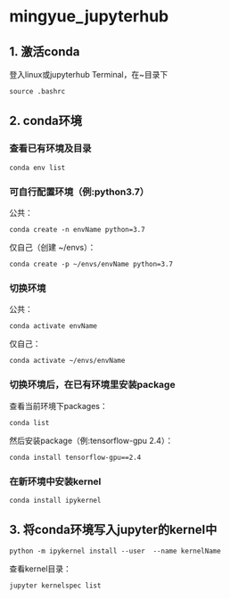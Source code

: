 # mingyue_jupyterhub

## 1. 激活conda
登入linux或jupyterhub Terminal，在~目录下
```
source .bashrc
```

## 2. conda环境

### 查看已有环境及目录
```
conda env list
```
### 可自行配置环境（例:python3.7）

公共：
```
conda create -n envName python=3.7
```
仅自己（创建 ~/envs）：
```
conda create -p ~/envs/envName python=3.7
```
### 切换环境

公共：
```
conda activate envName
```
仅自己：
```
conda activate ~/envs/envName
```

### 切换环境后，在已有环境里安装package

查看当前环境下packages：
```
conda list
```
然后安装package（例:tensorflow-gpu 2.4）：
```
conda install tensorflow-gpu==2.4
```
### 在新环境中安装kernel
```
conda install ipykernel
```
## 3. 将conda环境写入jupyter的kernel中

```
python -m ipykernel install --user  --name kernelName
```
查看kernel目录：
```
jupyter kernelspec list
```
